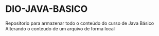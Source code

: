 # DIO-JAVA-BASICO
Repositorio para armazenar todo o conteúdo do curso de Java Básico
Alterando o conteudo de um arquivo de forma local
